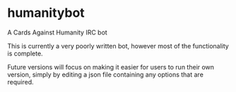 humanitybot
===========

A Cards Against Humanity IRC bot

This is currently a very poorly written bot, however most of the functionality is complete.

Future versions will focus on making it easier for users to run their own version, simply by editing a json file containing any options that are required.
